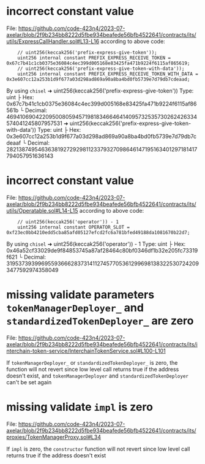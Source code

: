 # incorrect constant value 
File:
https://github.com/code-423n4/2023-07-axelar/blob/2f9b234bb8222d5fbe934beafede56bfb4522641/contracts/its/utils/ExpressCallHandler.sol#L13-L16
according to above code:
```
    // uint256(keccak256('prefix-express-give-token'));
    uint256 internal constant PREFIX_EXPRESS_RECEIVE_TOKEN = 0x67c7b41c1cb0375e36084c4ec399d005168e83425fa471b9224f6115af865619;
    // uint256(keccak256('prefix-express-give-token-with-data'));
    uint256 internal constant PREFIX_EXPRESS_RECEIVE_TOKEN_WITH_DATA = 0x3e607cc12a253b1d9f677a03d298ad869a90a8ba4bd0fb5739e7d79db7cdeaad;
```
By using `chisel`
➜ uint256(keccak256('prefix-express-give-token'))
Type: uint
├ Hex: 0x67c7b41c1cb0375e36084c4ec399d005168e83425fa471b9224f6115af86561b
└ Decimal: 46941069042209500805945719818346646414095732535730262426334574041245807957531
➜ uint256(keccak256('prefix-express-give-token-with-data'))
Type: uint
├ Hex: 0x3e607cc12a253b1d9f677a03d298ad869a90a8ba4bd0fb5739e7d79db7cdeaaf
└ Decimal: 28213874954636381927292981123379327098646147195163401297181417794057951636143

# incorrect constant value 
File:
https://github.com/code-423n4/2023-07-axelar/blob/2f9b234bb8222d5fbe934beafede56bfb4522641/contracts/its/utils/Operatable.sol#L14-L15
according to above code:
```
    // uint256(keccak256('operator')) - 1
    uint256 internal constant OPERATOR_SLOT = 0xf23ec0bb4210edd5cba85afd05127efcd2fc6a781bfed49188da1081670b22d7;

```
By using `chisel`
➜ uint256(keccak256('operator')) - 1
Type: uint
├ Hex: 0x46a52cf33029de9f84853745a87af28464c80bf0346df1b32e205fc73319f621
└ Decimal: 31953739399695593666283731411274577053612996981383225307242093477592974358049

# missing validate parameters `tokenManagerDeployer_` and `standardizedTokenDeployer_` are zero
File:
    https://github.com/code-423n4/2023-07-axelar/blob/2f9b234bb8222d5fbe934beafede56bfb4522641/contracts/its/interchain-token-service/InterchainTokenService.sol#L100-L101

If `tokenManagerDeployer_` or `standardizedTokenDeployer_` is zero, the function will not revert since  low level call returns true if the address doesn't exist, and  `tokenManagerDeployer` and `standardizedTokenDeployer` can't be set again

# missing validate `impl` is zero
File:
    https://github.com/code-423n4/2023-07-axelar/blob/2f9b234bb8222d5fbe934beafede56bfb4522641/contracts/its/proxies/TokenManagerProxy.sol#L34

If `impl` is zero, the `constructor` function will not revert since  low level call returns true if the address doesn't exist